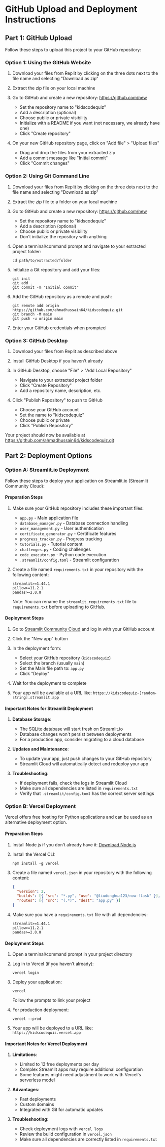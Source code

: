# GitHub Upload and Deployment Instructions

## Part 1: GitHub Upload

Follow these steps to upload this project to your GitHub repository:

### Option 1: Using the GitHub Website

1. Download your files from Replit by clicking on the three dots next to the file name and selecting "Download as zip"

2. Extract the zip file on your local machine

3. Go to GitHub and create a new repository: https://github.com/new
   - Set the repository name to "kidscodequiz" 
   - Add a description (optional)
   - Choose public or private visibility
   - Initialize with a README if you want (not necessary, we already have one)
   - Click "Create repository"

4. On your new GitHub repository page, click on "Add file" > "Upload files"
   - Drag and drop the files from your extracted zip
   - Add a commit message like "Initial commit" 
   - Click "Commit changes"

### Option 2: Using Git Command Line

1. Download your files from Replit by clicking on the three dots next to the file name and selecting "Download as zip"

2. Extract the zip file to a folder on your local machine

3. Go to GitHub and create a new repository: https://github.com/new
   - Set the repository name to "kidscodequiz"
   - Add a description (optional)
   - Choose public or private visibility
   - Don't initialize the repository with anything

4. Open a terminal/command prompt and navigate to your extracted project folder:
   ```
   cd path/to/extracted/folder
   ```

5. Initialize a Git repository and add your files:
   ```
   git init
   git add .
   git commit -m "Initial commit"
   ```

6. Add the GitHub repository as a remote and push:
   ```
   git remote add origin https://github.com/ahmadhussain64/kidscodequiz.git
   git branch -M main
   git push -u origin main
   ```

7. Enter your GitHub credentials when prompted

### Option 3: GitHub Desktop

1. Download your files from Replit as described above

2. Install GitHub Desktop if you haven't already

3. In GitHub Desktop, choose "File" > "Add Local Repository"
   - Navigate to your extracted project folder
   - Click "Create Repository"
   - Add a repository name, description, etc.

4. Click "Publish Repository" to push to GitHub
   - Choose your GitHub account
   - Set the name to "kidscodequiz"
   - Choose public or private
   - Click "Publish Repository"

Your project should now be available at https://github.com/ahmadhussain64/kidscodequiz.git

## Part 2: Deployment Options

### Option A: Streamlit.io Deployment

Follow these steps to deploy your application on Streamlit.io (Streamlit Community Cloud):

#### Preparation Steps

1. Make sure your GitHub repository includes these important files:
   - `app.py` - Main application file
   - `database_manager.py` - Database connection handling
   - `user_management.py` - User authentication
   - `certificate_generator.py` - Certificate features
   - `progress_tracker.py` - Progress tracking
   - `tutorials.py` - Tutorial content
   - `challenges.py` - Coding challenges
   - `code_executor.py` - Python code execution
   - `.streamlit/config.toml` - Streamlit configuration
   
2. Create a file named `requirements.txt` in your repository with the following content:
   ```
   streamlit>=1.44.1
   pillow>=11.2.1
   pandas>=2.0.0
   ```
   
   Note: You can rename the `streamlit_requirements.txt` file to `requirements.txt` before uploading to GitHub.

#### Deployment Steps

1. Go to [Streamlit Community Cloud](https://share.streamlit.io/) and log in with your GitHub account

2. Click the "New app" button

3. In the deployment form:
   - Select your GitHub repository (`kidscodequiz`)
   - Select the branch (usually `main`)
   - Set the Main file path to: `app.py`
   - Click "Deploy"

4. Wait for the deployment to complete

5. Your app will be available at a URL like: `https://kidscodequiz-[random-string].streamlit.app`

#### Important Notes for Streamlit Deployment

1. **Database Storage**:
   - The SQLite database will start fresh on Streamlit.io
   - Database changes won't persist between deployments
   - For a production app, consider migrating to a cloud database

2. **Updates and Maintenance**:
   - To update your app, just push changes to your GitHub repository
   - Streamlit Cloud will automatically detect and redeploy your app

3. **Troubleshooting**:
   - If deployment fails, check the logs in Streamlit Cloud
   - Make sure all dependencies are listed in `requirements.txt`
   - Verify that `.streamlit/config.toml` has the correct server settings

### Option B: Vercel Deployment

Vercel offers free hosting for Python applications and can be used as an alternative deployment option.

#### Preparation Steps

1. Install Node.js if you don't already have it: [Download Node.js](https://nodejs.org/)

2. Install the Vercel CLI:
   ```
   npm install -g vercel
   ```

3. Create a file named `vercel.json` in your repository with the following content:
   ```json
   {
     "version": 2,
     "builds": [{ "src": "*.py", "use": "@liudonghua123/now-flask" }],
     "routes": [{ "src": "(.*)", "dest": "app.py" }]
   }
   ```

4. Make sure you have a `requirements.txt` file with all dependencies:
   ```
   streamlit>=1.44.1
   pillow>=11.2.1
   pandas>=2.0.0
   ```

#### Deployment Steps

1. Open a terminal/command prompt in your project directory

2. Log in to Vercel (if you haven't already):
   ```
   vercel login
   ```

3. Deploy your application:
   ```
   vercel
   ```
   Follow the prompts to link your project

4. For production deployment:
   ```
   vercel --prod
   ```

5. Your app will be deployed to a URL like: `https://kidscodequiz.vercel.app`

#### Important Notes for Vercel Deployment

1. **Limitations**:
   - Limited to 12 free deployments per day
   - Complex Streamlit apps may require additional configuration
   - Some features might need adjustment to work with Vercel's serverless model

2. **Advantages**:
   - Fast deployments
   - Custom domains
   - Integrated with Git for automatic updates

3. **Troubleshooting**:
   - Check deployment logs with `vercel logs`
   - Review the build configuration in `vercel.json`
   - Make sure all dependencies are correctly listed in `requirements.txt`
